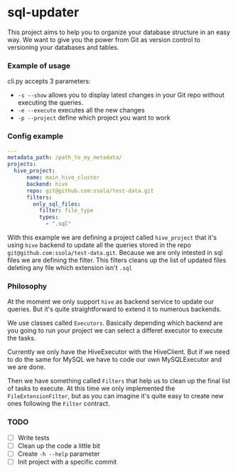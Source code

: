 # sql-updater

This project aims to help you to organize your database structure in an easy way. We want to give you the power from Git as version control to versioning your databases and tables.

### Example of usage

cli.py accepts 3 parameters:

- `-s --show` allows you to display latest changes in your Git repo without executing the queries.
- `-e --execute` executes all the new changes
- `-p --project` define which project you want to work

### Config example

```yml
---
metadata_path: /path_to_my_metadata/
projects:
  hive_project:
      name: main_hive_cluster
      backend: hive
      repo: git@github.com:ssola/test-data.git
      filters:
        only_sql_files:
          filter: file_type
          types:
            - ".sql"
```

With this example we are defining a project called `hive_project` that it's using `hive` backend to update all the queries stored in the repo `git@github.com:ssola/test-data.git`. Because we are only intested in sql files we are defining the filter. This filters cleans up the list of updated files deleting any file which extension isn't `.sql`

### Philosophy

At the moment we only support `hive` as backend service to update our queries. But it's quite straightforward to extend it to numerous backends. 

We use classes called `Executors`. Basically depending which backend are you going to run your project we can select a differet executor to execute the tasks. 

Currently we only have the HiveExecutor with the HiveClient. But if we need to do the same for MySQL we have to code our own MySQLExecutor and we are done.

Then we have something called `Filters` that help us to clean up the final list of tasks to execute. At this time we only implemented the `FileExtensionFilter`, but as you can imagine it's quite easy to create new ones following the `Filter` contract.

### TODO

- [ ] Write tests
- [ ] Clean up the code a little bit
- [ ] Create `-h --help` parameter
- [ ] Init project with a specific commit
